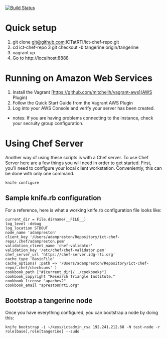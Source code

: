 
[![Build Status](https://travis-ci.org/ICTatRTI/ict-chef-repo.png?branch=tangerine)](https://travis-ci.org/ICTatRTI/ict-chef-repo)

Quick setup
==========

1. git clone git@github.com:ICTatRTI/ict-chef-repo.git
2. cd ict-chef-repo
3 git checkout -b tangerine origin/tangerine
4. vagrant up
5. Go to http://localhost:8888



Running on Amazon Web Services
=============
 1. Install the Vagrant [https://github.com/mitchellh/vagrant-aws](AWS Plugin)
 2. Follow the Quick Start Guide from the Vagrant AWS Plugin
 3. Log into your AWS Console and verify your server has been created.

 * notes: If you are having problems connecting to the instance, check your secruity group configuration.


Using Chef Server
=============
Another way of using these scripts is with a Chef server.  To use Chef Server here are a few things you will need in order to get started. First, you'll need to configure your local client workstation.  Conveniently, this can be done with only one command.

`knife configure`


## Sample knife.rb configuration
For a reference, here is what a working knife.rb configuration file looks like:

```
current_dir = File.dirname(__FILE__)
log_level :debug
log_location STDOUT
node_name 'adampreston'
client_key '/Users/adampreston/Repository/ict-chef-repo/.chef/adampreston.pem'
validation_client_name 'chef-validator'
validation_key '/etc/chef/chef-validator.pem'
chef_server_url 'https://chef-server.idg-rti.org'
cache_type 'BasicFile'
cache_options( :path => '/Users/adampreston/Repository/ict-chef-repo/.chef/checksums' )
cookbook_path ["#{current_dir}/../cookbooks"]
cookbook_copyright "Research Triangle Institute."
cookbook_license "apachev2"
cookbook_email "apreston@rti.org"
``` 


## Bootstrap a tangerine node
Once you have everything configured, you can bootstrap a node by doing this:

`knife bootstrap -i ~/keys/ictadmin_rsa 192.241.212.68 -N test-node -r role[base],role[tangerine] --sudo`


